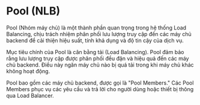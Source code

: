 # Pool (NLB)

Pool (Nhóm máy chủ) là một thành phần quan trọng trong hệ thống Load Balancing, chịu trách nhiệm phân phối lưu lượng truy cập đến các máy chủ backend để cải thiện hiệu suất, tính khả dụng và độ tin cậy của dịch vụ.

Mục tiêu chính của Pool là cân bằng tải (Load Balancing). Pool đảm bảo rằng lưu lượng truy cập được phân phối đều đặn và hiệu quả đến các máy chủ backend. Điều này ngăn máy chủ nào bị quá tải trong khi máy chủ khác không hoạt động.

Pool bao gồm các máy chủ backend, được gọi là "Pool Members." Các Pool Members phục vụ các yêu cầu và trả lời cho người dùng hoặc thiết bị thông qua Load Balancer.

